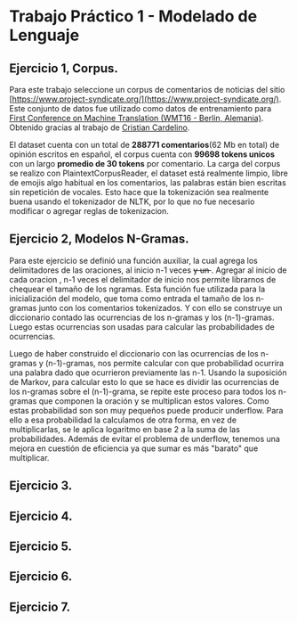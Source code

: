 # Trabajo Práctico 1 - Modelado de Lenguaje

## Ejercicio 1, Corpus.
Para este trabajo seleccione un corpus de comentarios de noticias del sitio [https://www.project-syndicate.org/](https://www.project-syndicate.org/). Este conjunto de datos fue utilizado como datos de entrenamiento para [First Conference on Machine Translation (WMT16 - Berlin, Alemania)](http://www.statmt.org/wmt16/). Obtenido gracias al trabajo de [Cristian Cardelino](https://github.com/crscardellino/sbwce).

El dataset cuenta con un total de **288771 comentarios**(62 Mb en total) de opinión escritos en español, el corpus cuenta con **99698 tokens unicos** con un largo **promedio de 30 tokens** por comentario. La carga del corpus se realizo con PlaintextCorpusReader, el dataset está realmente limpio, libre de emojis algo habitual en los comentarios, las palabras están bien escritas sin repetición de vocales. Esto hace que la tokenización sea realmente buena usando el tokenizador de NLTK, por lo que no fue necesario modificar o agregar reglas de tokenizacion.

## Ejercicio 2, Modelos N-Gramas.
Para este ejercicio se definió una función auxiliar, la cual agrega los delimitadores de las oraciones, al inicio n-1 veces <s> y un </s>. Agregar al inicio de cada oracion , n-1 veces el delimitador de inicio nos permite librarnos de chequear el tamaño de los ngramas.
Esta función fue utilizada para la inicialización del modelo, que toma como entrada el tamaño de los n-gramas junto con los comentarios tokenizados. Y con ello se construye un diccionario contado las ocurrencias de los n-gramas y los (n-1)-gramas. Luego estas ocurrencias son usadas para calcular las probabilidades de ocurrencias.

Luego de haber construido el diccionario con las ocurrencias de los n-gramas y (n-1)-gramas, nos permite calcular con que probabilidad ocurrira una palabra dado que ocurrieron previamente las n-1. Usando la suposición de Markov, para calcular esto lo que se hace es dividir las ocurrencias de los n-gramas sobre el (n-1)-grama, se repite este proceso para todos los n-gramas que componen la oración y se multiplican estos valores. Como estas probabilidad son son muy pequeños puede producir underflow. Para ello a esa probabilidad la calculamos de otra forma, en vez de multiplicarlas, se le aplica logaritmo en base 2 a la suma de las probabilidades. Además de evitar el problema de underflow, tenemos una mejora en cuestión de eficiencia ya que sumar es más "barato" que multiplicar.

## Ejercicio 3.

## Ejercicio 4.

## Ejercicio 5.

## Ejercicio 6.

## Ejercicio 7.